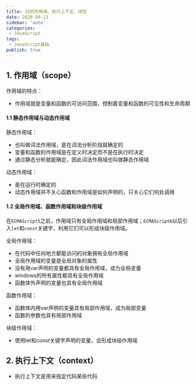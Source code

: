 ```yaml
---
title: JS的作用域、执行上下文、闭包
date: 2020-09-13
sidebar: 'auto'
categories:
 - JavaScript
tags:
 - JavaScript基础
publish: true
---
```


## 1. 作用域（scope）

作用域的特点：
- 作用域就是变量和函数的可访问范围，控制着变量和函数的可见性和生命周期

#### 1.1 静态作用域与动态作用域

静态作用域：
- 也叫做词法作用域，是在词法分析阶段就确定的
- 变量和函数的作用域是在定义时决定而不是在执行时决定
- 通过静态分析就能确定，因此词法作用域也叫做静态作用域

动态作用域：
- 是在运行时确定的
- 动态作用域并不关心函数和作用域是如何声明的，只关心它们何处调用

#### 1.2 全局作用域、函数作用域和块级作用域

在`ECMAScript5`之前，作用域只有全局作用域和局部作用域；`ECMAScript6`以后引入`let`和`const`关键字，利用它们可以形成块级作用域。

全局作用域：
- 在代码中任何地方都能访问的对象拥有全局作用域
- 全局作用域的变量是全局对象的属性
- 没有用var声明的变量都具有全局作用域，成为全局变量
- windows的所有属性都具有全局作用域
- 函数体外声明的变量也具有全局作用域

函数作用域：
- 函数体内用var声明的变量具有局部作用域，成为局部变量
- 函数的参数也具有局部作用域

块级作用域：
- 使用let和const关键字声明的变量，会形成块级作用域

## 2. 执行上下文（context）

- 执行上下文是用来指定代码某些代码














